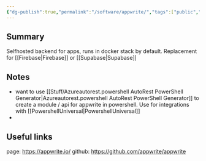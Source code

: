 ```yaml
---
{"dg-publish":true,"permalink":"/software/appwrite/","tags":["public","jira","atlassian"]}
---
```



## Summary
Selfhosted backend for apps, runs in docker stack by default.
Replacement for [[Firebase\|Firebase]] or [[Supabase\|Supabase]]

## Notes
- want to use [[Stuff/Azureautorest.powershell AutoRest PowerShell Generator\|Azureautorest.powershell AutoRest PowerShell Generator]] to create a module / api for  appwrite in powershell. Use for integrations with [[PowershellUniversal\|PowershellUniversal]]
- 

## Useful links
page: https://appwrite.io/
github: https://github.com/appwrite/appwrite